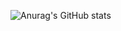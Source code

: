 ![Anurag's GitHub stats](https://github-readme-stats.vercel.app/api?username=HayatAhmad05&show_icons=true&theme=highcontrast)
